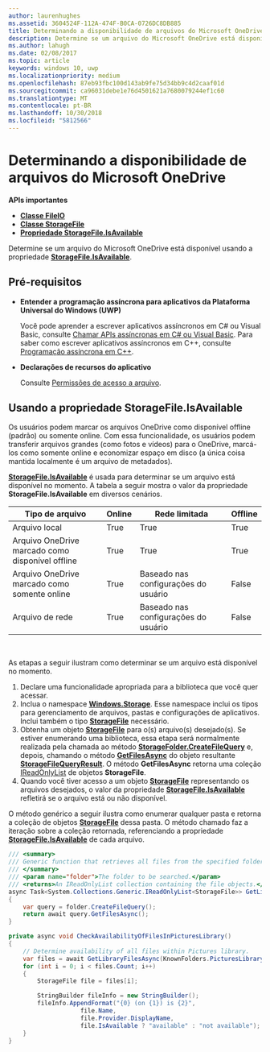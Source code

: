 ```yaml
---
author: laurenhughes
ms.assetid: 3604524F-112A-474F-B0CA-0726DC8DB885
title: Determinando a disponibilidade de arquivos do Microsoft OneDrive
description: Determine se um arquivo do Microsoft OneDrive está disponível usando a propriedade StorageFile.IsAvailable.
ms.author: lahugh
ms.date: 02/08/2017
ms.topic: article
keywords: windows 10, uwp
ms.localizationpriority: medium
ms.openlocfilehash: 87eb93fbc100d143ab9fe75d34bb9c4d2caaf01d
ms.sourcegitcommit: ca96031debe1e76d4501621a7680079244ef1c60
ms.translationtype: MT
ms.contentlocale: pt-BR
ms.lasthandoff: 10/30/2018
ms.locfileid: "5812566"
---
```

# <a name="determining-availability-of-microsoft-onedrive-files"></a>Determinando a disponibilidade de arquivos do Microsoft OneDrive


**APIs importantes**

-   [**Classe FileIO**](https://msdn.microsoft.com/library/windows/apps/Hh701440)
-   [**Classe StorageFile**](https://msdn.microsoft.com/library/windows/apps/BR227171)
-   [**Propriedade StorageFile.IsAvailable**](https://msdn.microsoft.com/library/windows/apps/windows.storage.storagefile.isavailable.aspx)

Determine se um arquivo do Microsoft OneDrive está disponível usando a propriedade [**StorageFile.IsAvailable**](https://msdn.microsoft.com/library/windows/apps/windows.storage.storagefile.isavailable.aspx).

## <a name="prerequisites"></a>Pré-requisitos

-   **Entender a programação assíncrona para aplicativos da Plataforma Universal do Windows (UWP)**

    Você pode aprender a escrever aplicativos assíncronos em C# ou Visual Basic, consulte [Chamar APIs assíncronas em C# ou Visual Basic](https://msdn.microsoft.com/library/windows/apps/Mt187337). Para saber como escrever aplicativos assíncronos em C++, consulte [Programação assíncrona em C++](https://msdn.microsoft.com/library/windows/apps/Mt187334).

-   **Declarações de recursos do aplicativo**

    Consulte [Permissões de acesso a arquivo](file-access-permissions.md).

## <a name="using-the-storagefileisavailable-property"></a>Usando a propriedade StorageFile.IsAvailable

Os usuários podem marcar os arquivos OneDrive como disponível offline (padrão) ou somente online. Com essa funcionalidade, os usuários podem transferir arquivos grandes (como fotos e vídeos) para o OneDrive, marcá-los como somente online e economizar espaço em disco (a única coisa mantida localmente é um arquivo de metadados).

[**StorageFile.IsAvailable**](https://msdn.microsoft.com/library/windows/apps/windows.storage.storagefile.isavailable.aspx) é usada para determinar se um arquivo está disponível no momento. A tabela a seguir mostra o valor da propriedade **StorageFile.IsAvailable** em diversos cenários.

| Tipo de arquivo                              | Online | Rede limitada        | Offline |
|-------------------------------------------|--------|------------------------|---------|
| Arquivo local                                | True   | True                   | True    |
| Arquivo OneDrive marcado como disponível offline | True   | True                   | True    |
| Arquivo OneDrive marcado como somente online       | True   | Baseado nas configurações do usuário | False   |
| Arquivo de rede                              | True   | Baseado nas configurações do usuário | False   |

 

As etapas a seguir ilustram como determinar se um arquivo está disponível no momento.

1.  Declare uma funcionalidade apropriada para a biblioteca que você quer acessar.
2.  Inclua o namespace [**Windows.Storage**](https://msdn.microsoft.com/library/windows/apps/BR227346). Esse namespace inclui os tipos para gerenciamento de arquivos, pastas e configurações de aplicativos. Inclui também o tipo [**StorageFile**](https://msdn.microsoft.com/library/windows/apps/BR227171) necessário.
3.  Obtenha um objeto [**StorageFile**](https://msdn.microsoft.com/library/windows/apps/BR227171) para o(s) arquivo(s) desejado(s). Se estiver enumerando uma biblioteca, essa etapa será normalmente realizada pela chamada ao método [**StorageFolder.CreateFileQuery**](https://msdn.microsoft.com/library/windows/apps/BR227252) e, depois, chamando o método [**GetFilesAsync**](https://msdn.microsoft.com/library/windows/apps/br227276.aspx) do objeto resultante [**StorageFileQueryResult**](https://msdn.microsoft.com/library/windows/apps/BR208046). O método **GetFilesAsync** retorna uma coleção [IReadOnlyList](http://go.microsoft.com/fwlink/p/?LinkId=324970) de objetos **StorageFile**.
4.  Quando você tiver acesso a um objeto [**StorageFile**](https://msdn.microsoft.com/library/windows/apps/BR227171) representando os arquivos desejados, o valor da propriedade [**StorageFile.IsAvailable**](https://msdn.microsoft.com/library/windows/apps/windows.storage.storagefile.isavailable.aspx) refletirá se o arquivo está ou não disponível.

O método genérico a seguir ilustra como enumerar qualquer pasta e retorna a coleção de objetos [**StorageFile**](https://msdn.microsoft.com/library/windows/apps/BR227171) dessa pasta. O método chamado faz a iteração sobre a coleção retornada, referenciando a propriedade [**StorageFile.IsAvailable**](https://msdn.microsoft.com/library/windows/apps/windows.storage.storagefile.isavailable.aspx) de cada arquivo.

```cs
/// <summary>
/// Generic function that retrieves all files from the specified folder.
/// </summary>
/// <param name="folder">The folder to be searched.</param>
/// <returns>An IReadOnlyList collection containing the file objects.</returns>
async Task<System.Collections.Generic.IReadOnlyList<StorageFile>> GetLibraryFilesAsync(StorageFolder folder)
{
    var query = folder.CreateFileQuery();
    return await query.GetFilesAsync();
}

private async void CheckAvailabilityOfFilesInPicturesLibrary()
{
    // Determine availability of all files within Pictures library.
    var files = await GetLibraryFilesAsync(KnownFolders.PicturesLibrary);
    for (int i = 0; i < files.Count; i++)
    {
        StorageFile file = files[i];

        StringBuilder fileInfo = new StringBuilder();
        fileInfo.AppendFormat("{0} (on {1}) is {2}",
                    file.Name,
                    file.Provider.DisplayName,
                    file.IsAvailable ? "available" : "not available");
    }
}
```
